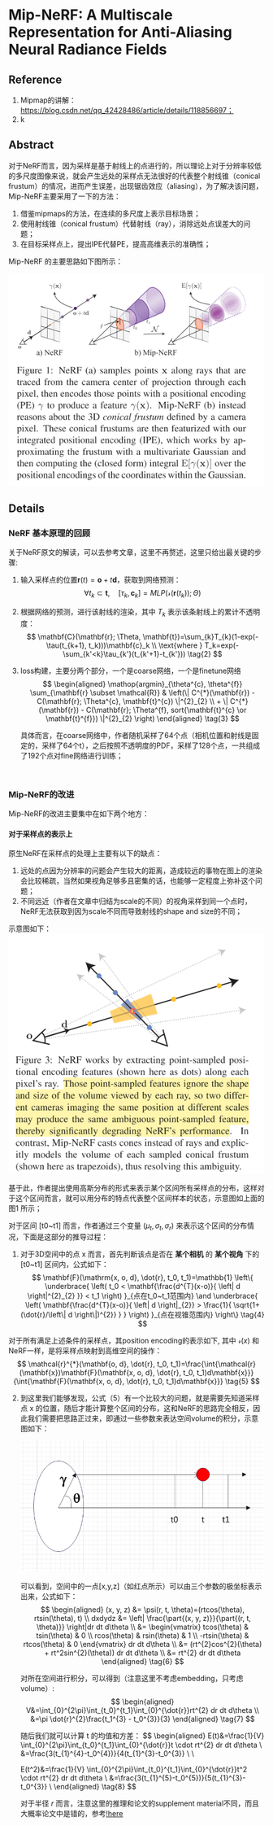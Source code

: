 # Mip-NeRF: A Multiscale Representation for Anti-Aliasing Neural Radiance Fields

## Reference

1. Mipmap的讲解： https://blog.csdn.net/qq_42428486/article/details/118856697；
2. k

## Abstract

对于NeRF而言，因为采样是基于射线上的点进行的，所以理论上对于分辨率较低的多尺度图像来说，就会产生远处的采样点无法很好的代表整个射线锥（conical frustum）的情况，进而产生误差，出现锯齿效应（aliasing），为了解决该问题，Mip-NeRF主要采用了一下的方法：
1. 借鉴mipmaps的方法，在连续的多尺度上表示目标场景；
2. 使用射线锥（conical frustum）代替射线（ray），消除远处点误差大的问题；
3. 在目标采样点上，提出IPE代替PE，提高高维表示的准确性；

Mip-NeRF 的主要思路如下图所示：

<img src="mip-nerf/1.png"/>


## Details

### NeRF 基本原理的回顾

关于NeRF原文的解读，可以去参考文章，这里不再赘述，这里只给出最关键的步骤:
1. 输入采样点的位置$\mathbf{r}(t)=\mathbf{o}+t\mathbf{d}$，获取到网络预测：
    $$
    \forall t_k \subset \mathbf{t}, \quad [\tau_k, \mathbf{c}_k]=MLP(\mathcal{r}(\mathbf{r}(t_k)); \Theta) \tag{1}
    $$

2. 根据网络的预测，进行该射线的渲染，其中 $T_k$ 表示该条射线上的累计不透明度：
    $$
    \mathbf{C}(\mathbf{r}; \Theta, \mathbf{t})=\sum_{k}T_{k}(1-exp(-\tau(t_{k+1}, t_k)))\mathbf{c}_k \\
    \text{where } T_k=exp(-\sum_{k'<k}\tau_{k'}(t_{k'+1}-t_{k'})) \tag{2}
    $$

3. loss构建，主要分两个部分，一个是coarse网络，一个是finetune网络
    $$
    \begin{aligned}
    \mathop{argmin}_{\theta^{c}, \theta^{f}} \sum_{\mathbf{r} \subset \mathcal{R}} & \left(\| C^{*}(\mathbf{r}) - C(\mathbf{r}; \Theta^{c}, \mathbf{t}^{c}) \|^{2}_{2} \\
             +  \| C^{*}(\mathbf{r}) - C(\mathbf{r}; \Theta^{f}, sort{\mathbf{t}^{c} \or \mathbf{t}^{f}}) \|^{2}_{2} \right)
    \end{aligned} \tag{3}
    $$

    具体而言，在coarse网络中，作者随机采样了64个点（相机位置和射线是固定的，采样了64个t），之后按照不透明度的PDF，采样了128个点，一共组成了192个点对fine网络进行训练；

&nbsp;

### Mip-NeRF的改进

Mip-NeRF的改进主要集中在如下两个地方：

#### 对于采样点的表示上

原生NeRF在采样点的处理上主要有以下的缺点：

1. 远处的点因为分辨率的问题会产生较大的距离，造成较远的事物在图上的渲染会比较稀疏，当然如果视角足够多且密集的话，也能够一定程度上弥补这个问题；
2. 不同远近（作者在文章中归结为scale的不同）的视角采样到同一个点时，NeRF无法获取到因为scale不同而导致射线的shape and size的不同；

示意图如下：
<img src="mip-nerf/2.png"/>

基于此，作者提出使用高斯分布的形式来表示某个区间所有采样点的分布，这样对于这个区间而言，就可以用分布的特点代表整个区间样本的状态，示意图如上面的图1 所示；

对于区间 [t0~t1] 而言，作者通过三个变量 $(\mu_t, \sigma_{t}, \sigma_{r})$ 来表示这个区间的分布情况，下面是这部分的推导过程：

1. 对于3D空间中的点 $\mathrm{x}$ 而言，首先判断该点是否在 **某个相机** 的 **某个视角** 下的 [t0~t1] 区间内，公式如下：
    $$
    \mathbf{F}(\mathrm{x, o, d}, \dot{r}, t_0, t_1)=\mathbb{1} \left\{  \underbrace{ \left( t_0 < \mathbf{\frac{d^{T}(x-o)}{ \left| d \right|^{2}_{2} }} < t_1 \right) }_{点在t_0~t_1范围内} \and \underbrace{ \left( \mathbf{\frac{d^{T}(x-o)}{  \left| d \right|_{2}} > \frac{1}{ \sqrt{1+(\dot{r}/\left\| d \right\|)^{2}} }  } \right) }_{点在视锥范围内} \right\} \tag{4}
    $$
    
对于所有满足上述条件的采样点，其position encoding的表示如下, 其中 $\mathcal{r}(x)$ 和NeRF一样，是将采样点映射到高维空间的操作：
    $$
    \mathcal{r}^{*}(\mathbf{o, d}, \dot{r}, t_0, t_1)=\frac{\int{\mathcal{r}(\mathbf{x})\mathbf{F}(\mathbf{x, o, d}, \dot{r}, t_0, t_1)d\mathbf{x}}}{\int{\mathbf{F}(\mathbf{x, o, d}, \dot{r}, t_0, t_1)d\mathbf{x}}} \tag{5}
    $$
    
2. 到这里我们能够发现，公式（5）有一个比较大的问题，就是需要先知道采样点 x 的位置，随后才能计算整个区间的分布，这和NeRF的思路完全相反，因此我们需要把思路正过来，即通过一些参数来表达空间volume的积分，示意图如下：
   
    <img src="mip-nerf/3.png"/>

    可以看到，空间中的一点[x,y,z]（如红点所示）可以由三个参数的极坐标表示出来，公式如下：
    $$
    \begin{aligned}
    (x, y, z) &= \psi(r, t, \theta)=(rtcos(\theta), rtsin(\theta), t) \\
    dxdydz &= \left| \frac{\part{(x, y, z)}}{\part{(r, t, \theta)}} \right|dr dt d\theta \\
           &= \begin{vmatrix} tcos(\theta) & tsin(\theta) & 0 \\ rcos(\theta) & rsin(\theta) & 1 \\ -rtsin(\theta) & rtcos(\theta) & 0 \end{vmatrix} dr dt d\theta \\
           &= (rt^{2}cos^{2}(\theta) + rt^2sin^{2}(\theta)) dr dt d\theta \\
           &= rt^{2} dr dt d\theta
    \end{aligned} \tag{6}
    $$

    对所在空间进行积分，可以得到（注意这里不考虑embedding，只考虑volume）:
    $$
    \begin{aligned}
    V&=\int_{0}^{2\pi}\int_{t_0}^{t_1}\int_{0}^{\dot{r}}rt^{2} dr dt d\theta \\
    &=\pi \dot{r}^{2}\frac{t_1^{3} - t_0^{3}}{3}
    \end{aligned} \tag{7}
    $$

    随后我们就可以计算 t 的均值和方差：
    $$
    \begin{aligned}
    E(t)&=\frac{1}{V} \int_{0}^{2\pi}\int_{t_0}^{t_1}\int_{0}^{\dot{r}}t \cdot rt^{2} dr dt d\theta \\
    &=\frac{3(t_{1}^{4}-t_0^{4})}{4(t_{1}^{3}-t_0^{3}} \\
    \\
    
    E(t^2)&=\frac{1}{V} \int_{0}^{2\pi}\int_{t_0}^{t_1}\int_{0}^{\dot{r}}t^2 \cdot rt^{2} dr dt d\theta \\
    &=\frac{3(t_{1}^{5}-t_0^{5})}{5(t_{1}^{3}-t_0^{3}} \\
    \end{aligned} \tag{8}
    $$

    对于半径 $r$ 而言，注意这里的推理和论文的supplement material不同，而且大概率论文中是错的，参考[!here](https://github.com/google/mipnerf/issues/44) 






